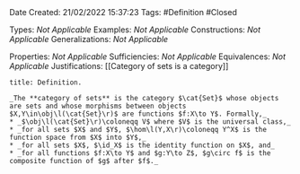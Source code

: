 <br />
<br />

Date Created: 21/02/2022 15:37:23
Tags: #Definition #Closed 

Types: _Not Applicable_
Examples: _Not Applicable_
Constructions: _Not Applicable_
Generalizations: _Not Applicable_

Properties: _Not Applicable_
Sufficiencies: _Not Applicable_
Equivalences: _Not Applicable_
Justifications: [[Category of sets is a category]]

``` ad-Definition
title: Definition.

_The **category of sets** is the category $\cat{Set}$ whose objects are sets and whose morphisms between objects $X,Y\in\obj\l(\cat{Set}\r)$ are functions $f:X\to Y$. Formally,_
* _$\obj\l(\cat{Set}\r)\coloneqq V$ where $V$ is the universal class,_
* _for all sets $X$ and $Y$, $\hom\l(Y,X\r)\coloneqq Y^X$ is the function space from $X$ into $Y$,_
* _for all sets $X$, $\id_X$ is the identity function on $X$, and_
* _for all functions $f:X\to Y$ and $g:Y\to Z$, $g\circ f$ is the composite function of $g$ after $f$._

```
